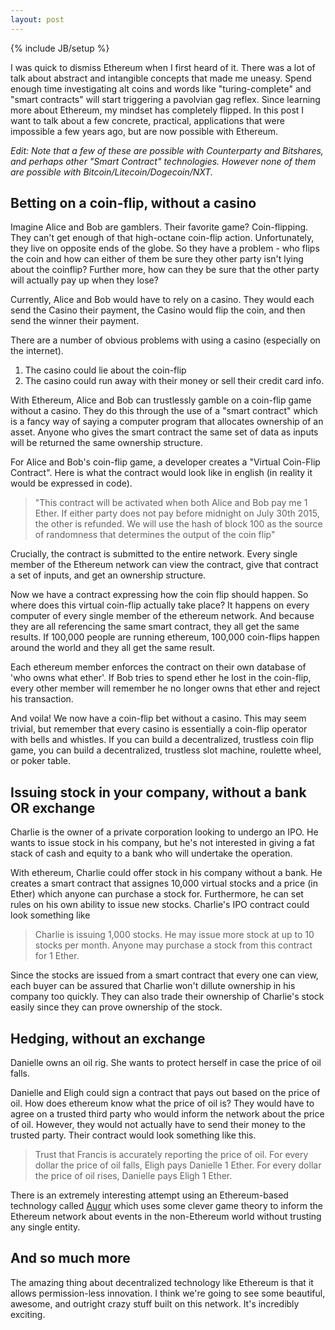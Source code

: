 ```yaml
---
layout: post
---
```

{% include JB/setup %}

I was quick to dismiss Ethereum when I first heard of it. There was a lot of talk about abstract and intangible concepts that made me uneasy. Spend enough time investigating alt coins and words like "turing-complete" and "smart contracts" will start triggering a pavolvian gag reflex. Since learning more about Ethereum, my mindset has completely flipped. In this post I want to talk about a few concrete, practical, applications that were impossible a few years ago, but are now possible with Ethereum.

*Edit: Note that a few of these are possible with Counterparty and Bitshares, and perhaps other "Smart Contract" technologies. However none of them are possible with Bitcoin/Litecoin/Dogecoin/NXT.*

## Betting on a coin-flip, without a casino

Imagine Alice and Bob are gamblers. Their favorite game? Coin-flipping. They can't get enough of that high-octane coin-flip action. Unfortunately, they live on opposite ends of the globe. So they have a problem - who flips the coin and how can either of them be sure they other party isn't lying about the coinflip? Further more, how can they be sure that the other party will actually pay up when they lose?

Currently, Alice and Bob would have to rely on a casino. They would each send the Casino their payment, the Casino would flip the coin, and then send the winner their payment.

There are a number of obvious problems with using a casino (especially on the internet).

1. The casino could lie about the coin-flip
2. The casino could run away with their money or sell their credit card info.

With Ethereum, Alice and Bob can trustlessly gamble on a coin-flip game without a casino. They do this through the use of a "smart contract" which is a fancy way of saying a computer program that allocates ownership of an asset. Anyone who gives the smart contract the same set of data as inputs will be returned the same ownership structure.

For Alice and Bob's coin-flip game, a developer creates a "Virtual Coin-Flip Contract". Here is what the contract would look like in english (in reality it would be expressed in code).

> "This contract will be activated when both Alice and Bob pay me 1 Ether. If either party does not pay before midnight on July 30th 2015, the other is refunded. We will use the hash of block 100 as the source of randomness that determines the output of the coin flip"

Crucially, the contract is submitted to the entire network. Every single member of the Ethereum network can view the contract, give that contract a set of inputs, and get an ownership structure.

Now we have a contract expressing how the coin flip should happen. So where does this virtual coin-flip actually take place? It happens on every computer of every single member of the ethereum network. And because they are all referencing the same smart contract, they all get the same results. If 100,000 people are running ethereum, 100,000 coin-flips happen around the world and they all get the same result.

Each ethereum member enforces the contract on their own database of 'who owns what ether'. If Bob tries to spend ether he lost in the coin-flip, every other member will remember he no longer owns that ether and reject his transaction.

And voila! We now have a coin-flip bet without a casino. This may seem trivial, but remember that every casino is essentially a coin-flip operator with bells and whistles. If you can build a decentralized, trustless coin flip game, you can build a decentralized, trustless slot machine, roulette wheel, or poker table. 

## Issuing stock in your company, without a bank OR exchange

Charlie is the owner of a private corporation looking to undergo an IPO. He wants to issue stock in his company, but he's not interested in giving a fat stack of cash and equity to a bank who will undertake the operation.

With ethereum, Charlie could offer stock in his company without a bank. He creates a smart contract that assignes 10,000 virtual stocks and a price (in Ether) which anyone can purchase a stock for. Furthermore, he can set rules on his own ability to issue new stocks. Charlie's IPO contract could look something like

> Charlie is issuing 1,000 stocks. He may issue more stock at up to 10 stocks per month. Anyone may purchase a stock from this contract for 1 Ether.

Since the stocks are issued from a smart contract that every one can view, each buyer can be assured that Charlie won't dillute ownership in his company too quickly. They can also trade their ownership of Charlie's stock easily since they can prove ownership of the stock.

## Hedging, without an exchange

Danielle owns an oil rig. She wants to protect herself in case the price of oil falls.

Danielle and Eligh could sign a contract that pays out based on the price of oil. How does ethereum know what the price of oil is? They would have to agree on a trusted third party who would inform the network about the price of oil. However, they would not actually have to send their money to the trusted party. Their contract would look something like this.

> Trust that Francis is accurately reporting the price of oil. For every dollar the price of oil falls, Eligh pays Danielle 1 Ether. For every dollar the price of oil rises, Danielle pays Eligh 1 Ether.

There is an extremely interesting attempt using an Ethereum-based technology called [Augur](http://www.augur.net/) which uses some clever game theory to inform the Ethereum network about events in the non-Ethereum world without trusting any single entity.

## And so much more

The amazing thing about decentralized technology like Ethereum is that it allows permission-less innovation. I think we're going to see some beautiful, awesome, and outright crazy stuff built on this network. It's incredibly exciting.

